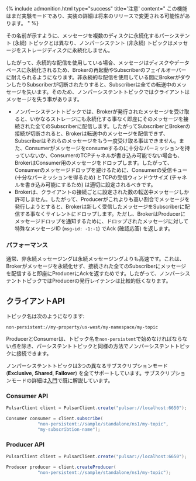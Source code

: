 <!--

    Licensed to the Apache Software Foundation (ASF) under one
    or more contributor license agreements.  See the NOTICE file
    distributed with this work for additional information
    regarding copyright ownership.  The ASF licenses this file
    to you under the Apache License, Version 2.0 (the
    "License"); you may not use this file except in compliance
    with the License.  You may obtain a copy of the License at

      http://www.apache.org/licenses/LICENSE-2.0

    Unless required by applicable law or agreed to in writing,
    software distributed under the License is distributed on an
    "AS IS" BASIS, WITHOUT WARRANTIES OR CONDITIONS OF ANY
    KIND, either express or implied.  See the License for the
    specific language governing permissions and limitations
    under the License.

-->

{% include admonition.html type="success" title='注意' content="
この機能はまだ実験モードであり、実装の詳細は将来のリリースで変更される可能性があります。
" %}

その名前が示すように、メッセージを複数のディスクに永続化するパーシステント (永続) トピックとは異なり、ノンパーシステント (非永続) トピックはメッセージをストレージディスクに永続化しません。

したがって、永続的な配信を使用している場合、メッセージはディスクやデータベースに永続化されるため、Brokerの再起動やSubscriberのフェイルオーバーに耐えられるようになります。非永続的な配信を使用している間にBrokerがダウンしたりSubscriberが切断されたりすると、Subscriberは全ての転送中のメッセージを失います。そのため、ノンパーシステントトピックではクライアントはメッセージを失う事があります。

- ノンパーシステントトピックでは、Brokerが発行されたメッセージを受け取ると、いかなるストレージにも永続化する事なく即座にそのメッセージを接続された全てのSubscriberに配信します。したがってSubscriberとBrokerの接続が切断されると、Brokerは転送中のメッセージを配信できず、Subscriberはそれらのメッセージをもう一度受け取る事はできません。また、Consumerがメッセージをconsumeするのに十分なパーミッションを持っていないか、ConsumerのTCPチャネルが書き込み可能でない場合も、BrokerはConsumer用のメッセージをドロップします。したがって、Consumerのメッセージドロップを避けるために、Consumerの受信キュー (十分なパーミッションを得るため) とTCPの受信ウィンドウサイズ (チャネルを書き込み可能にするため) は適切に設定されるべきです。
- Brokerは、クライアントの接続ごとに設定された数の転送中メッセージしか許可しません。したがって、Producerがこれよりも高い割合でメッセージを発行しようとすると、Brokerは新しく受信したメッセージをSubscriberに配信する事なくサイレントにドロップします。ただし、BrokerはProducerにメッセージドロップを通知するために、ドロップされたメッセージに対して特殊なメッセージID (`msg-id: -1:-1`) でAck (確認応答) を返します。

### パフォーマンス

通常、非永続メッセージングは永続メッセージングよりも高速です。これは、Brokerがメッセージを永続化せず、接続された全てのSubscriberにメッセージを配信すると即座にProducerにAckを返すためです。したがって、ノンパーシステントトピックではProducerの発行レイテンシは比較的低くなります。

## クライアントAPI

トピック名は次のようになります:

```
non-persistent://my-property/us-west/my-namespace/my-topic
```

ProducerとConsumerは、トピック名を`non-persistent`で始めなければならない点を除き、パーシステントトピックと同様の方法でノンパーシステントトピックに接続できます。

ノンパーシステントトピックは3つの異なるサブスクリプションモード (**Exclusive**, **Shared**, **Failover**) を全てサポートしています。サブスクリプションモードの詳細は[入門](../../getting-started/ConceptsAndArchitecture)で既に解説しています。

### Consumer API

```java
PulsarClient client = PulsarClient.create("pulsar://localhost:6650");

Consumer consumer = client.subscribe(
            "non-persistent://sample/standalone/ns1/my-topic",
            "my-subscribtion-name");
```

### Producer API

```java
PulsarClient client = PulsarClient.create("pulsar://localhost:6650");

Producer producer = client.createProducer(
            "non-persistent://sample/standalone/ns1/my-topic");
```